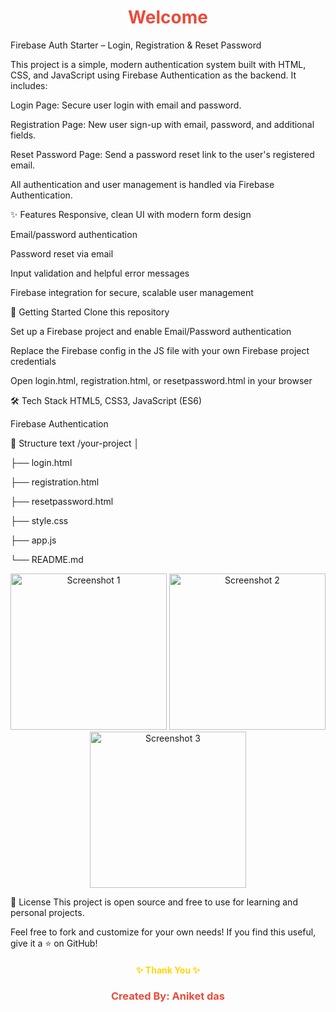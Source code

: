 <h1 align="center" style="color:#e74c3c;">Welcome</h1>
Firebase Auth Starter – Login, Registration & Reset Password

This project is a simple, modern authentication system built with HTML, CSS, and JavaScript using Firebase Authentication as the backend. It includes:

Login Page: Secure user login with email and password.

Registration Page: New user sign-up with email, password, and additional fields.

Reset Password Page: Send a password reset link to the user's registered email.

All authentication and user management is handled via Firebase Authentication.

✨ Features
Responsive, clean UI with modern form design

Email/password authentication

Password reset via email

Input validation and helpful error messages

Firebase integration for secure, scalable user management

🚀 Getting Started
Clone this repository

Set up a Firebase project and enable Email/Password authentication

Replace the Firebase config in the JS file with your own Firebase project credentials

Open login.html, registration.html, or resetpassword.html in your browser

🛠️ Tech Stack
HTML5, CSS3, JavaScript (ES6)

Firebase Authentication

📂 Structure
text
/your-project
│

├── login.html

├── registration.html

├── resetpassword.html

├── style.css

├── app.js

└── README.md


<p align="center">
  <img src="https://github.com/user-attachments/assets/883e4904-4434-43d8-8d28-7266be91ae11" width="250" alt="Screenshot 1" />
  <img src="https://github.com/user-attachments/assets/e2313330-7d5c-48be-b2ed-f73d705ee270" width="250" alt="Screenshot 2" />
  <img src="https://github.com/user-attachments/assets/ee68e5c5-7ccc-4b51-8d16-01ac7074a5c3" width="250" alt="Screenshot 3" />
</p>

📧 License
This project is open source and free to use for learning and personal projects.

Feel free to fork and customize for your own needs!
If you find this useful, give it a ⭐️ on GitHub!

<h4 align="center" style="color:gold;">✨ Thank You ✨</h4> 
<h3 align="center" style="color:#e74c3c;">Created By: Aniket das</h3>
